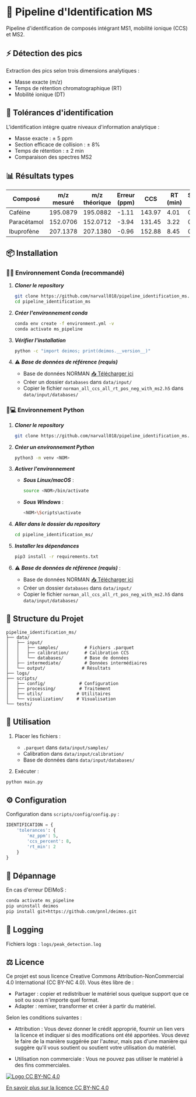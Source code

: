 # 🔬 Pipeline d'Identification MS

Pipeline d'identification de composés intégrant MS1, mobilité ionique (CCS) et MS2.

## ⚡ Détection des pics

Extraction des pics selon trois dimensions analytiques :
- Masse exacte (m/z)
- Temps de rétention chromatographique (RT)
- Mobilité ionique (DT)

## 🎯 Tolérances d'identification

L'identification intègre quatre niveaux d'information analytique :
- Masse exacte : ± 5 ppm
- Section efficace de collision : ± 8%
- Temps de rétention : ± 2 min
- Comparaison des spectres MS2

## 📊 Résultats types

| Composé | m/z mesuré | m/z théorique | Erreur (ppm) | CCS | RT (min) | Score MS2 | Formule | Adduit |
|---------|------------|---------------|--------------|-----|----------|-----------|----------|---------|
| Caféine | 195.0879 | 195.0882 | -1.11 | 143.97 | 4.01 | 0.89 | C8H10N4O2 | [M+H]+ |
| Paracétamol | 152.0706 | 152.0712 | -3.94 | 131.45 | 3.22 | 0.92 | C8H9NO2 | [M+H]+ |
| Ibuprofène | 207.1378 | 207.1380 | -0.96 | 152.88 | 8.45 | 0.78 | C13H18O2 | [M+H]+ |

## 📦 Installation

###  🐉🍃 **Environnement Conda (recommandé)** 

1. ***Cloner le repository***
	```bash
	git clone https://github.com/narvall018/pipeline_identification_ms.git;
	cd pipeline_identification_ms
	```

2. ***Créer l'environnement conda***
	```bash
	conda env create -f environment.yml -v 
	conda activate ms_pipeline
	```

3. ***Vérifier l'installation***
	```bash
	python -c "import deimos; print(deimos.__version__)"
	```

4. ⚠️ ***Base de données de référence (requis)***
   - Base de données NORMAN [📥 Télécharger ici](https://drive.google.com/file/d/1mZa1r9RZ4Ioy1cILJqIteAz3vUs_UIaU/view?usp=drive_link)
   - Créer un dossier `databases` dans `data/input/`
   - Copier le fichier `norman_all_ccs_all_rt_pos_neg_with_ms2.h5` dans `data/input/databases/`

### 🐍💻 **Environnement Python**

1. ***Cloner le repository***

	```bash
	git clone https://github.com/narvall018/pipeline_identification_ms.git
	```

2. ***Créer un environnement Python***
	```bash
	python3 -m venv <NOM>
	```

3. ***Activer l'environnement***
	
	- ***Sous Linux/macOS*** :
		```bash
		source <NOM>/bin/activate
		```

	- ***Sous Windows*** :
		```bash
		<NOM>\Scripts\activate
		```

4. ***Aller dans le dossier du repository***
   ```bash
   cd pipeline_identification_ms/
   ```

5. ***Installer les dépendances***
   ```bash
   pip3 install -r requirements.txt
   ```

6. ⚠️ ***Base de données de référence (requis)*** :
   - Base de données NORMAN [📥 Télécharger ici](https://drive.google.com/file/d/1mZa1r9RZ4Ioy1cILJqIteAz3vUs_UIaU/view?usp=drive_link)
   - Créer un dossier `databases` dans `data/input/`
   - Copier le fichier `norman_all_ccs_all_rt_pos_neg_with_ms2.h5` dans `data/input/databases/`

## 📁 Structure du Projet

```
pipeline_identification_ms/
├── data/
│   ├── input/
│   │   ├── samples/          # Fichiers .parquet
│   │   ├── calibration/      # Calibration CCS
│   │   └── databases/        # Base de données
│   ├── intermediate/         # Données intermédiaires
│   └── output/              # Résultats
├── logs/
├── scripts/
│   ├── config/             # Configuration
│   ├── processing/         # Traitement
│   ├── utils/             # Utilitaires
│   └── visualization/     # Visualisation
└── tests/
```

## 🚀 Utilisation

1. Placer les fichiers :
   - `.parquet` dans `data/input/samples/`
   - Calibration dans `data/input/calibration/`
   - Base de données dans `data/input/databases/`

2. Exécuter :
```bash
python main.py
```

## ⚙️ Configuration

Configuration dans `scripts/config/config.py` :
```python
IDENTIFICATION = {
	'tolerances': {
		'mz_ppm': 5,
		'ccs_percent': 8,
		'rt_min': 2
	}
}
```

## 🐛 Dépannage

En cas d'erreur DEIMoS :
```bash
conda activate ms_pipeline
pip uninstall deimos
pip install git+https://github.com/pnnl/deimos.git
```

## 📝 Logging

Fichiers logs : `logs/peak_detection.log`

## ⚖️ Licence

Ce projet est sous licence Creative Commons Attribution-NonCommercial 4.0 International (CC BY-NC 4.0). Vous êtes libre de :

- Partager : copier et redistribuer le matériel sous quelque support que ce soit ou sous n'importe quel format.
- Adapter : remixer, transformer et créer à partir du matériel.

Selon les conditions suivantes :

- Attribution : Vous devez donner le crédit approprié, fournir un lien vers la licence et indiquer si des modifications ont été apportées. Vous devez le faire de la manière suggérée par l'auteur, mais pas d'une manière qui suggère qu'il vous soutient ou soutient votre utilisation du matériel.

- Utilisation non commerciale : Vous ne pouvez pas utiliser le matériel à des fins commerciales.

[![Logo CC BY-NC 4.0](https://licensebuttons.net/l/by-nc/4.0/88x31.png)](https://creativecommons.org/licenses/by-nc/4.0/)

[En savoir plus sur la licence CC BY-NC 4.0](https://creativecommons.org/licenses/by-nc/4.0/)
